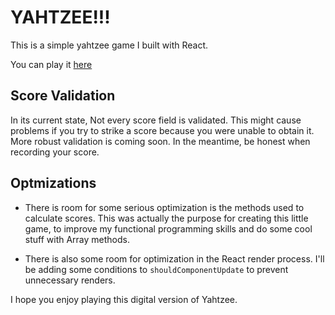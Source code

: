 # YAHTZEE!!!

This is a simple yahtzee game I built with React. 

You can play it [here](https://yatzee-ciifoqzuux.now.sh/)

## Score Validation

In its current state, Not every score field is validated. This might cause problems if you try to strike a score because you were unable to obtain it. More robust validation is coming soon. In the meantime, be honest when recording your score.

## Optmizations

* There is room for some serious optimization is the methods used to calculate scores. This was actually the purpose for creating this little game, to improve my functional programming skills and do some cool stuff with Array methods.

* There is also some room for optimization in the React render process. I'll be adding some conditions to `shouldComponentUpdate` to prevent unnecessary renders.

I hope you enjoy playing this digital version of Yahtzee.
